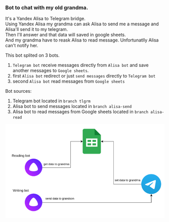 ### Bot to chat with my old grandma.
It's a Yandex Alisa to Telegram bridge.<br>
Using Yandex Alisa my grandma can ask Alisa to send me a message and Alisa'll send it to my telegram.<br> 
Then I'll answer and that data will saved in google sheets.<br> 
And my grandma have to reask Alisa to read message. Unfortunatlly Alisa can't notify her.

This bot splited on 3 bots.
1. `Telegram bot` receive messages directly from `Alisa bot` and save another messages to `Google sheets`.
2. first `Alisa bot` redirect or just `send messages` directly to `Telegram bot`
3. second `Alisa bot` read messages from `Google sheets`

Bot sources:
1. Telegram bot located in `branch tlgrm`
2. Alisa bot to send messages located in `branch alisa-send`
3. Alisa bot to read messages from Google sheets located in `branch alisa-read`

![image](./files/arch.png)